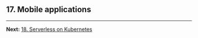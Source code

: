 ## 17. Mobile applications

---

**Next:** [18. Serverless on Kubernetes](18-serverless-on-kubernetes.md)
